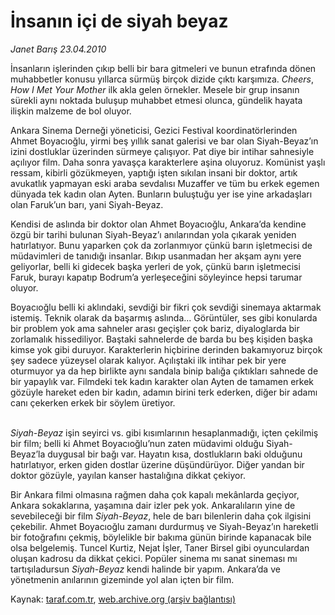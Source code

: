 # İnsanın içi de siyah beyaz

*Janet Barış 23.04.2010*

<div class="yazi"><p>İnsanların işlerinden çıkıp belli bir bara gitmeleri ve bunun etrafında dönen muhabbetler konusu yıllarca sürmüş birçok dizide çıktı karşımıza. <i>Cheers</i>, <i>How I Met Your Mother</i> ilk akla gelen örnekler. Mesele bir grup insanın sürekli aynı noktada buluşup muhabbet etmesi olunca, gündelik hayata ilişkin malzeme de bol oluyor. </p>
<p>Ankara Sinema Derneği yöneticisi, Gezici Festival koordinatörlerinden Ahmet Boyacıoğlu, yirmi beş yıllık sanat galerisi ve bar olan Siyah-Beyaz’ın izini dostluklar üzerinden sürmeye çalışıyor. Pat diye bir intihar sahnesiyle açılıyor film. Daha sonra yavaşça karakterlere aşina oluyoruz. Komünist yaşlı ressam, kibirli gözükmeyen, yaptığı işten sıkılan insani bir doktor, artık avukatlık yapmayan eski araba sevdalısı Muzaffer ve tüm bu erkek egemen dünyada tek kadın olan Ayten. Bunların buluştuğu yer ise yine arkadaşları olan Faruk’un barı, yani Siyah-Beyaz. </p>
<p>Kendisi de aslında bir doktor olan Ahmet Boyacıoğlu, Ankara’da kendine özgü bir tarihi bulunan Siyah-Beyaz’ı anılarından yola çıkarak yeniden hatırlatıyor. Bunu yaparken çok da zorlanmıyor çünkü barın işletmecisi de müdavimleri de tanıdığı insanlar. Bıkıp usanmadan her akşam aynı yere geliyorlar, belli ki gidecek başka yerleri de yok, çünkü barın işletmecisi Faruk, burayı kapatıp Bodrum’a yerleşeceğini söyleyince hepsi tarumar oluyor. </p>
<p>Boyacıoğlu belli ki aklındaki, sevdiği bir fikri çok sevdiği sinemaya aktarmak istemiş. Teknik olarak da başarmış aslında... Görüntüler, ses gibi konularda bir problem yok ama sahneler arası geçişler çok bariz, diyaloglarda bir zorlamalık hissediliyor. Baştaki sahnelerde de barda bu beş kişiden başka kimse yok gibi duruyor. Karakterlerin hiçbirine derinden bakamıyoruz birçok şey sadece yüzeysel olarak kalıyor. Açılıştaki ilk intihar pek bir yere oturmuyor ya da hep birlikte aynı sandala binip balığa çıktıkları sahnede de bir yapaylık var. Filmdeki tek kadın karakter olan Ayten de tamamen erkek gözüyle hareket eden bir kadın, adamın birini terk ederken, diğer bir adamı canı çekerken erkek bir söylem üretiyor. </p>
<p><i><br/>Siyah-Beyaz</i> işin seyirci vs. gibi kısımlarının hesaplanmadığı, içten çekilmiş bir film; belli ki Ahmet Boyacıoğlu’nun zaten müdavimi olduğu Siyah-Beyaz’la duygusal bir bağı var. Hayatın kısa, dostlukların baki olduğunu hatırlatıyor, erken giden dostlar üzerine düşündürüyor. Diğer yandan bir doktor gözüyle, yayılan kanser hastalığına dikkat çekiyor. </p>
<p>Bir Ankara filmi olmasına rağmen daha çok kapalı mekânlarda geçiyor, Ankara sokaklarına, yaşamına dair izler pek yok. Ankaralıların yine de sevebileceği bir film <i>Siyah-Beyaz</i>, hele de barı bilenlerin daha çok ilgisini çekebilir. Ahmet Boyacıoğlu zamanı durdurmuş ve Siyah-Beyaz’ın hareketli bir fotoğrafını çekmiş, böylelikle bir bakıma günün birinde kapanacak bile olsa belgelemiş. Tuncel Kurtiz, Nejat İşler, Taner Birsel gibi oyunculardan oluşan kadrosu da dikkat çekici. Popüler sinema mı sanat sineması mı tartışıladursun <i>Siyah-Beyaz</i> kendi halinde bir yapım. Ankara’da ve yönetmenin anılarının gizeminde yol alan içten bir film.</p></div>

Kaynak: [taraf.com.tr](http://www.taraf.com.tr:80/makale/11006.htm), [web.archive.org (arşiv bağlantısı)](http://web.archive.org/web/20100427110016/http://www.taraf.com.tr:80/makale/11006.htm)

